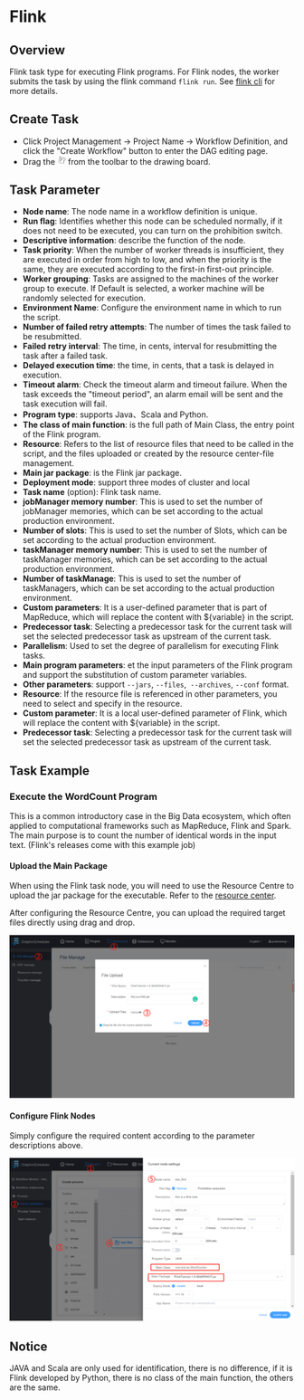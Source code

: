 # Flink

## Overview

Flink task type for executing Flink programs. For Flink nodes, the worker submits the task by using the flink command `flink run`. See [flink cli](https://nightlies.apache.org/flink/flink-docs-release-1.14/docs/deployment/cli/) for more details.

## Create Task

- Click Project Management -> Project Name -> Workflow Definition, and click the "Create Workflow" button to enter the DAG editing page.
- Drag the <img src="/img/tasks/icons/flink.png" width="15"/> from the toolbar to the drawing board.

## Task Parameter

- **Node name**: The node name in a workflow definition is unique.
- **Run flag**: Identifies whether this node can be scheduled normally, if it does not need to be executed, you can turn on the prohibition switch.
- **Descriptive information**: describe the function of the node.
- **Task priority**: When the number of worker threads is insufficient, they are executed in order from high to low, and when the priority is the same, they are executed according to the first-in first-out principle.
- **Worker grouping**: Tasks are assigned to the machines of the worker group to execute. If Default is selected, a worker machine will be randomly selected for execution.
- **Environment Name**: Configure the environment name in which to run the script.
- **Number of failed retry attempts**: The number of times the task failed to be resubmitted.
- **Failed retry interval**: The time, in cents, interval for resubmitting the task after a failed task.
- **Delayed execution time**: the time, in cents, that a task is delayed in execution.
- **Timeout alarm**: Check the timeout alarm and timeout failure. When the task exceeds the "timeout period", an alarm email will be sent and the task execution will fail.
- **Program type**: supports Java、Scala and Python.
- **The class of main function**: is the full path of Main Class, the entry point of the Flink program.
- **Resource**: Refers to the list of resource files that need to be called in the script, and the files uploaded or created by the resource center-file management.
- **Main jar package**: is the Flink jar package.
- **Deployment mode**: support three modes of cluster and local 
- **Task name** (option): Flink task name.
- **jobManager memory number**: This is used to set the number of jobManager memories, which can be set according to the actual production environment.
- **Number of slots**: This is used to set the number of Slots, which can be set according to the actual production environment.
- **taskManager memory number**: This is used to set the number of taskManager memories, which can be set according to the actual production environment.
- **Number of taskManage**: This is used to set the number of taskManagers, which can be set according to the actual production environment.
- **Custom parameters**: It is a user-defined parameter that is part of MapReduce, which will replace the content with ${variable} in the script.
- **Predecessor task**: Selecting a predecessor task for the current task will set the selected predecessor task as upstream of the current task.
- **Parallelism**: Used to set the degree of parallelism for executing Flink tasks.
- **Main program parameters**: et the input parameters of the Flink program and support the substitution of custom parameter variables.
- **Other parameters**: support `--jars`, `--files`,` --archives`, `--conf` format.
- **Resource**: If the resource file is referenced in other parameters, you need to select and specify in the resource.
- **Custom parameter**: It is a local user-defined parameter of Flink, which will replace the content with ${variable} in the script.
- **Predecessor task**: Selecting a predecessor task for the current task will set the selected predecessor task as upstream of the current task.

## Task Example

### Execute the WordCount Program

This is a common introductory case in the Big Data ecosystem, which often applied to computational frameworks such as MapReduce, Flink and Spark. The main purpose is to count the number of identical words in the input text. (Flink's releases come with this example job)

#### Upload the Main Package

When using the Flink task node, you will need to use the Resource Centre to upload the jar package for the executable. Refer to the [resource center](../resource.md).

After configuring the Resource Centre, you can upload the required target files directly using drag and drop.

![resource_upload](/img/tasks/demo/upload_flink.png)

#### Configure Flink Nodes

Simply configure the required content according to the parameter descriptions above.

![demo-flink-simple](/img/tasks/demo/flink_task.png)

## Notice

 JAVA and Scala are only used for identification, there is no difference, if it is Flink developed by Python, there is no class of the main function, the others are the same.
